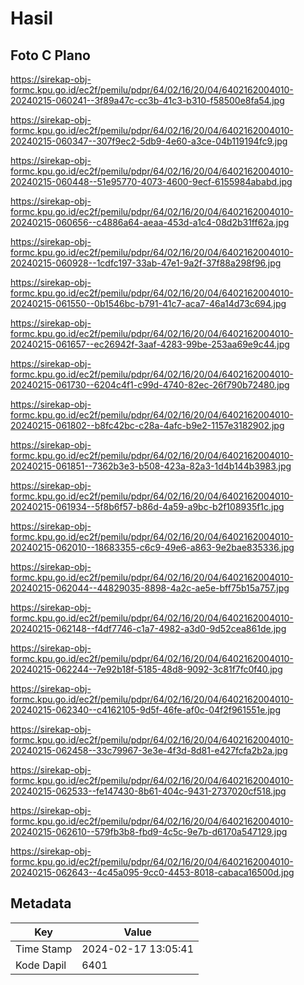 # Hasil

## Foto C Plano

https://sirekap-obj-formc.kpu.go.id/ec2f/pemilu/pdpr/64/02/16/20/04/6402162004010-20240215-060241--3f89a47c-cc3b-41c3-b310-f58500e8fa54.jpg

https://sirekap-obj-formc.kpu.go.id/ec2f/pemilu/pdpr/64/02/16/20/04/6402162004010-20240215-060347--307f9ec2-5db9-4e60-a3ce-04b119194fc9.jpg

https://sirekap-obj-formc.kpu.go.id/ec2f/pemilu/pdpr/64/02/16/20/04/6402162004010-20240215-060448--51e95770-4073-4600-9ecf-6155984ababd.jpg

https://sirekap-obj-formc.kpu.go.id/ec2f/pemilu/pdpr/64/02/16/20/04/6402162004010-20240215-060656--c4886a64-aeaa-453d-a1c4-08d2b31ff62a.jpg

https://sirekap-obj-formc.kpu.go.id/ec2f/pemilu/pdpr/64/02/16/20/04/6402162004010-20240215-060928--1cdfc197-33ab-47e1-9a2f-37f88a298f96.jpg

https://sirekap-obj-formc.kpu.go.id/ec2f/pemilu/pdpr/64/02/16/20/04/6402162004010-20240215-061550--0b1546bc-b791-41c7-aca7-46a14d73c694.jpg

https://sirekap-obj-formc.kpu.go.id/ec2f/pemilu/pdpr/64/02/16/20/04/6402162004010-20240215-061657--ec26942f-3aaf-4283-99be-253aa69e9c44.jpg

https://sirekap-obj-formc.kpu.go.id/ec2f/pemilu/pdpr/64/02/16/20/04/6402162004010-20240215-061730--6204c4f1-c99d-4740-82ec-26f790b72480.jpg

https://sirekap-obj-formc.kpu.go.id/ec2f/pemilu/pdpr/64/02/16/20/04/6402162004010-20240215-061802--b8fc42bc-c28a-4afc-b9e2-1157e3182902.jpg

https://sirekap-obj-formc.kpu.go.id/ec2f/pemilu/pdpr/64/02/16/20/04/6402162004010-20240215-061851--7362b3e3-b508-423a-82a3-1d4b144b3983.jpg

https://sirekap-obj-formc.kpu.go.id/ec2f/pemilu/pdpr/64/02/16/20/04/6402162004010-20240215-061934--5f8b6f57-b86d-4a59-a9bc-b2f108935f1c.jpg

https://sirekap-obj-formc.kpu.go.id/ec2f/pemilu/pdpr/64/02/16/20/04/6402162004010-20240215-062010--18683355-c6c9-49e6-a863-9e2bae835336.jpg

https://sirekap-obj-formc.kpu.go.id/ec2f/pemilu/pdpr/64/02/16/20/04/6402162004010-20240215-062044--44829035-8898-4a2c-ae5e-bff75b15a757.jpg

https://sirekap-obj-formc.kpu.go.id/ec2f/pemilu/pdpr/64/02/16/20/04/6402162004010-20240215-062148--f4df7746-c1a7-4982-a3d0-9d52cea861de.jpg

https://sirekap-obj-formc.kpu.go.id/ec2f/pemilu/pdpr/64/02/16/20/04/6402162004010-20240215-062244--7e92b18f-5185-48d8-9092-3c81f7fc0f40.jpg

https://sirekap-obj-formc.kpu.go.id/ec2f/pemilu/pdpr/64/02/16/20/04/6402162004010-20240215-062340--c4162105-9d5f-46fe-af0c-04f2f961551e.jpg

https://sirekap-obj-formc.kpu.go.id/ec2f/pemilu/pdpr/64/02/16/20/04/6402162004010-20240215-062458--33c79967-3e3e-4f3d-8d81-e427fcfa2b2a.jpg

https://sirekap-obj-formc.kpu.go.id/ec2f/pemilu/pdpr/64/02/16/20/04/6402162004010-20240215-062533--fe147430-8b61-404c-9431-2737020cf518.jpg

https://sirekap-obj-formc.kpu.go.id/ec2f/pemilu/pdpr/64/02/16/20/04/6402162004010-20240215-062610--579fb3b8-fbd9-4c5c-9e7b-d6170a547129.jpg

https://sirekap-obj-formc.kpu.go.id/ec2f/pemilu/pdpr/64/02/16/20/04/6402162004010-20240215-062643--4c45a095-9cc0-4453-8018-cabaca16500d.jpg


## Metadata

| Key        | Value               |
| ---------- | ------------------- |
| Time Stamp | 2024-02-17 13:05:41 |
| Kode Dapil | 6401                |



